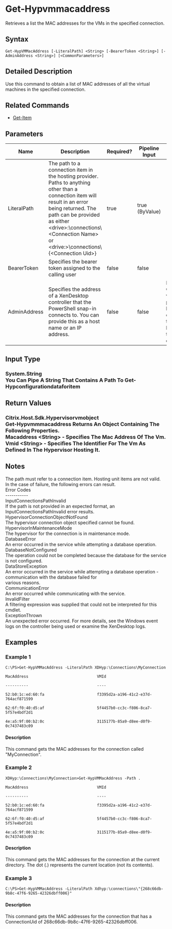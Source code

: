 ﻿
# Get-Hypvmmacaddress
Retrieves a list the MAC addresses for the VMs in the specified connection.
## Syntax
```
Get-HypVMMacAddress [-LiteralPath] <String> [-BearerToken <String>] [-AdminAddress <String>] [<CommonParameters>]
```
## Detailed Description
Use this command to obtain a list of MAC addresses of all the virtual machines in the specified connection.


## Related Commands

* [Get-Item](./Get-Item/)
## Parameters
| Name   | Description | Required? | Pipeline Input | Default Value |
| --- | --- | --- | --- | --- |
| LiteralPath | The path to a connection item in the hosting provider.  Paths to anything other than a connection item will result in an error being returned. The path can be provided as either &lt;drive&gt;:\\connections\\&lt;Connection Name&gt; or &lt;drive:&gt;\\connections\\{&lt;Connection Uid&gt;} | true | true (ByValue) |  |
| BearerToken | Specifies the bearer token assigned to the calling user | false | false |  |
| AdminAddress | Specifies the address of a XenDesktop controller that the PowerShell snap-in connects to.  You can provide this as a host name or an IP address. | false | false | LocalHost. Once a value is provided by any cmdlet, this value becomes the default. |

## Input Type

### System.String<br>    You Can Pipe A String That Contains A Path To Get-Hypconfigurationdataforitem

## Return Values

### Citrix.Host.Sdk.Hypervisorvmobject<br>    Get-Hypvmmmacaddress Returns An Object Containing The Following Properties.<br>    Macaddress &lt;String&gt; - Specifies The Mac Address Of The Vm.<br>    Vmid &lt;String&gt; - Specifies The Identifier For The Vm As Defined In The Hypervisor Hosting It.

## Notes
The path must refer to a connection item. Hosting unit items are not valid.<br>    In the case of failure, the following errors can result.<br>    Error Codes<br>    -----------<br>    InputConnectionsPathInvalid<br>    If the path is not provided in an expected format, an InputConnectionsPathInvalid error results.<br>    HypervisorConnectionObjectNotFound<br>    The hypervisor connection object specified cannot be found.<br>    HypervisorInMaintenanceMode<br>    The hypervisor for the connection is in maintenance mode.<br>    DatabaseError<br>    An error occurred in the service while attempting a database operation.<br>    DatabaseNotConfigured<br>    The operation could not be completed because the database for the service is not configured.<br>    DataStoreException<br>    An error occurred in the service while attempting a database operation - communication with the database failed for<br>    various reasons.<br>    CommunicationError<br>    An error occurred while communicating with the service.<br>    InvalidFilter<br>    A filtering expression was supplied that could not be interpreted for this cmdlet.<br>    ExceptionThrown<br>    An unexpected error occurred.  For more details, see the Windows event logs on the controller being used or examine the XenDesktop logs.
## Examples

### Example 1
```
C:\PS>Get-HypVMMacAddress -LiteralPath XDHyp:\Connections\MyConnection

MacAddress                              VMId

----------                              ----

52:b0:1c:ed:60:fa                       f3395d2a-a196-41c2-e37d-764acf871599

62:6f:f0:40:d5:af                       5f4457b0-cc3c-f806-8ca7-5f57e4bdf2d1

4e:a5:9f:00:b2:0c                       3115177b-85a9-d8ee-d0f9-0c7437483c09
```
#### Description
This command gets the MAC addresses for the connection called "MyConnection".
### Example 2
```
XDHyp:\Connections\MyConnection>Get-HypVMMacAddress -Path .

MacAddress                              VMId

----------                              ----

52:b0:1c:ed:60:fa                       f3395d2a-a196-41c2-e37d-764acf871599

62:6f:f0:40:d5:af                       5f4457b0-cc3c-f806-8ca7-5f57e4bdf2d1

4e:a5:9f:00:b2:0c                       3115177b-85a9-d8ee-d0f9-0c7437483c09
```
#### Description
This command gets the MAC addresses for the connection at the current directory.  The dot (.) represents the current location (not its contents).
### Example 3
```
C:\PS>Get-HypVMMacAddress -LiteralPath Xdhyp:\connections\"{268c66db-9b8c-47f6-9265-42326dbff006}"
```
#### Description
This command gets the MAC addresses for the connection that has a ConnectionUid of 268c66db-9b8c-47f6-9265-42326dbff006.
